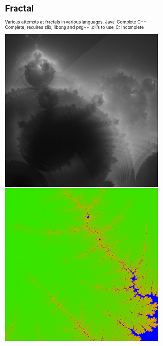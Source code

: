 # Fractal
Various attempts at fractals in various languages.
Java: Complete
C++: Complete, requires zlib, libpng and png++ .dll's to use.
C: Incomplete

![Example Buddhabrot](https://github.com/OkeWoke/Fractal/blob/master/C++/fractal/Fractal_2000x2000_200_400000000.png?raw=true)
![Example fractal](https://github.com/OkeWoke/Fractal/blob/master/Java/image_1000_1000_500_0.000100.png)

